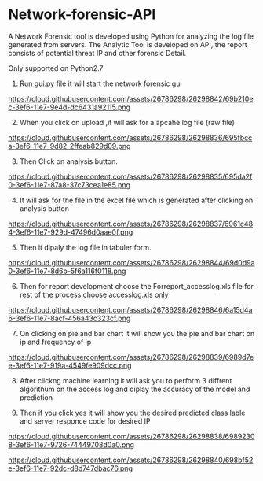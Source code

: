 # Network-forensic-API
A Network Forensic tool is developed using Python for analyzing the log file generated from servers. The Analytic Tool is developed on API, the report consists of potential threat IP and other forensic Detail.

Only supported on Python2.7

1. Run gui.py file it will start the network forensic gui

https://cloud.githubusercontent.com/assets/26786298/26298842/69b210ec-3ef6-11e7-9e4d-dc6431a92115.png

2. When you click on upload ,it will ask for a apcahe log file (raw file)

https://cloud.githubusercontent.com/assets/26786298/26298836/695fbcca-3ef6-11e7-9d82-2ffeab829d09.png

3. Then Click on analysis button.

https://cloud.githubusercontent.com/assets/26786298/26298835/695da2f0-3ef6-11e7-87a8-37c73cea1e85.png

4. It will ask for the file in the excel file which is generated after clicking on analysis button

https://cloud.githubusercontent.com/assets/26786298/26298837/6961c484-3ef6-11e7-929d-47496d0aae0f.png

5. Then it dipaly the log file in tabuler form.

https://cloud.githubusercontent.com/assets/26786298/26298844/69d0d9a0-3ef6-11e7-8d6b-5f6a116f0118.png

6. Then for report development choose the Forreport_accesslog.xls file for rest of the process choose accesslog.xls only

https://cloud.githubusercontent.com/assets/26786298/26298846/6a15d4a6-3ef6-11e7-8acf-456a43c323cf.png

7. On clicking on pie and bar chart it will show you the pie and bar chart on ip and frequency of ip

https://cloud.githubusercontent.com/assets/26786298/26298839/6989d7ee-3ef6-11e7-919a-4549fe909dcc.png

8. After clickng machine learning it will ask you to perform 3 diffrent algorithum on the access log and diplay the accuracy of the model and prediction 

9. Then if you click yes it will show you the desired predicted class lable and server responce code for desired IP

https://cloud.githubusercontent.com/assets/26786298/26298838/69892308-3ef6-11e7-9726-74449708d0a0.png

https://cloud.githubusercontent.com/assets/26786298/26298840/698bf52e-3ef6-11e7-92dc-d8d747dbac76.png
